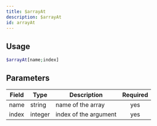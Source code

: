 ```yaml
---
title: $arrayAt 
description: $arrayAt
id: arrayAt
---
```


## Usage

```php
$arrayAt[name;index]
```

## Parameters 


| Field     | Type    | Description                                        | Required |
|-----------|---------|----------------------------------------------------| :------: |
| name      | string  | name of the array                                  | yes      |
| index      | integer  | index of the argument                            | yes      |
